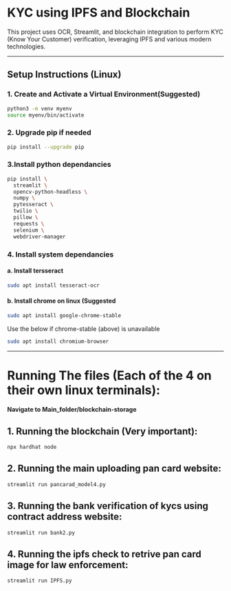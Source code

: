 # KYC using IPFS and Blockchain

This project uses OCR, Streamlit, and blockchain integration to perform KYC (Know Your Customer) verification, leveraging IPFS and various modern technologies.

---

## Setup Instructions (Linux)

### 1. Create and Activate a Virtual Environment(Suggested)

```bash
python3 -m venv myenv
source myenv/bin/activate
```

### 2. Upgrade pip if needed 
```bash
pip install --upgrade pip
```

### 3.Install python dependancies
```bash
pip install \
  streamlit \
  opencv-python-headless \
  numpy \
  pytesseract \
  twilio \
  pillow \
  requests \
  selenium \
  webdriver-manager
```
### 4. Install system dependancies
#### a. Install tersseract
```bash
sudo apt install tesseract-ocr
```
#### b. Install chrome on linux (Suggested
```bash
sudo apt install google-chrome-stable
```
Use the below if chrome-stable (above) is unavailable
```bash
sudo apt install chromium-browser

```

---

# Running The files (Each of the 4 on their own linux terminals):

#### Navigate to Main_folder/blockchain-storage

## 1. Running the blockchain (Very important):
```bash
npx hardhat node
```
## 2. Running the main uploading pan card website:
```bash
streamlit run pancarad_model4.py
```
## 3. Running the bank verification of kycs using contract address website:
```bash
streamlit run bank2.py
```
## 4. Running the ipfs check to retrive pan card image for law enforcement:
```bash
streamlit run IPFS.py
```
